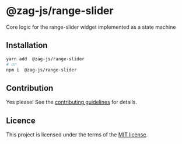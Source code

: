 # @zag-js/range-slider

Core logic for the range-slider widget implemented as a state machine

## Installation

```sh
yarn add  @zag-js/range-slider
# or
npm i  @zag-js/range-slider
```

## Contribution

Yes please! See the [contributing guidelines](https://github.com/chakra-ui/ui-machines/blob/main/CONTRIBUTING.md) for
details.

## Licence

This project is licensed under the terms of the
[MIT license](https://github.com/chakra-ui/ui-machines/blob/main/LICENSE).
